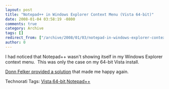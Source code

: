 ```yaml
---
layout: post
title: "Notepad++ in Windows Explorer Context Menu (Vista 64-bit)"
date: 2008-01-04 03:58:19 -0800
comments: true
category: Archive
tags: []
redirect_from: ["/archive/2008/01/03/notepad-in-windows-explorer-context-menu-vista-64-bit.aspx"]
author: 0
---
```

<!-- more -->
<p>I had noticed that Notepad++ wasn't showing itself in my Windows Explorer context menu.  This was only the case on my 64-bit Vista install.</p>  <p><a href="http://blog.donnfelker.com/2007/03/14/NotepadShortcutsVista64bitUpdate.aspx" target="_blank">Donn Felker provided a solution</a> that made me happy again.</p>  <div class="wlWriterSmartContent" id="scid:0767317B-992E-4b12-91E0-4F059A8CECA8:5e03f413-bacd-4d38-86fc-3c5e148d41bf" style="padding-right: 0px; display: inline; padding-left: 0px; padding-bottom: 0px; margin: 0px; padding-top: 0px">Technorati Tags: <a href="http://technorati.com/tags/Vista" rel="tag">Vista</a>,<a href="http://technorati.com/tags/64-bit" rel="tag">64-bit</a>,<a href="http://technorati.com/tags/Notepad++" rel="tag">Notepad++</a></div>

